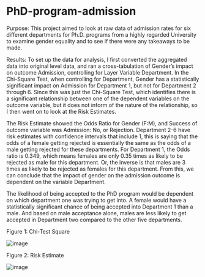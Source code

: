 # PhD-program-admission
Purpose:
This project aimed to look at raw data of admission rates for six different departments for Ph.D. programs from a highly regarded University to examine gender equality and to see if there were any takeaways to be made.

Results:
To set up the data for analysis, I first converted the aggregated data into original level data, and ran a cross-tabulation of Gender’s impact on outcome Admission, controlling for Layer Variable Department.
In the Chi-Square Test, when controlling for Department, Gender has a statistically significant impact on Admission for Department 1, but not for Department 2 through 6. Since this was just the Chi-Square Test, which identifies there is a significant relationship between one of the dependent variables on the outcome variable, but it does not inform of the nature of the relationship, so I then went on to look at the Risk Estimates.

The Risk Estimate showed the Odds Ratio for Gender (F:M), and Success of outcome variable was Admission: No, or Rejection. Department 2-6 have risk estimates with confidence intervals that include 1, this is saying that the odds of a female getting rejected is essentially the same as the odds of a male getting rejected for these departments. For Department 1, the Odds ratio is 0.349, which means females are only 0.35 times as likely to be rejected as male for this department. Or, the inverse is that males are 3 times as likely to be rejected as females for this department. From this, we can conclude that the impact of gender on the admission outcome is dependent on the variable Department.

  The likelihood of being accepted to the PhD program would be dependent on which department one was trying to get into. A female would have a statistically significant chance of being accepted into Department 1 than a male. And based on male acceptance alone, males are less likely to get accepted in Department two compared to the other five departments. 

Figure 1:	Chi-Test Square


![image](https://user-images.githubusercontent.com/105337774/204969711-f572b3a3-86c3-45c7-8c58-fca68b141f35.png)


Figure 2: Risk Estimate 

![image](https://user-images.githubusercontent.com/105337774/204969883-5ee719d7-69e7-4d10-a20b-7759e23829f2.png)
